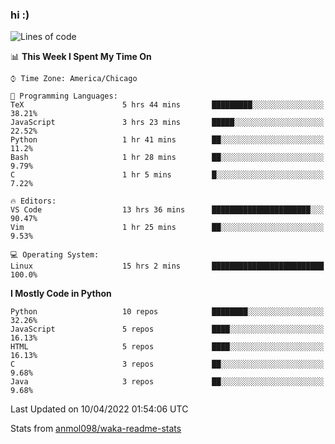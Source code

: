 ### hi :)

<!--START_SECTION:waka-->
![Lines of code](https://img.shields.io/badge/From%20Hello%20World%20I%27ve%20Written-505%20Thousand%20lines%20of%20code-blue)

📊 **This Week I Spent My Time On** 

```text
⌚︎ Time Zone: America/Chicago

💬 Programming Languages: 
TeX                      5 hrs 44 mins       █████████░░░░░░░░░░░░░░░░   38.21% 
JavaScript               3 hrs 23 mins       █████░░░░░░░░░░░░░░░░░░░░   22.52% 
Python                   1 hr 41 mins        ██░░░░░░░░░░░░░░░░░░░░░░░   11.2% 
Bash                     1 hr 28 mins        ██░░░░░░░░░░░░░░░░░░░░░░░   9.79% 
C                        1 hr 5 mins         █░░░░░░░░░░░░░░░░░░░░░░░░   7.22%

🔥 Editors: 
VS Code                  13 hrs 36 mins      ██████████████████████░░░   90.47% 
Vim                      1 hr 25 mins        ██░░░░░░░░░░░░░░░░░░░░░░░   9.53%

💻 Operating System: 
Linux                    15 hrs 2 mins       █████████████████████████   100.0%

```

**I Mostly Code in Python** 

```text
Python                   10 repos            ████████░░░░░░░░░░░░░░░░░   32.26% 
JavaScript               5 repos             ████░░░░░░░░░░░░░░░░░░░░░   16.13% 
HTML                     5 repos             ████░░░░░░░░░░░░░░░░░░░░░   16.13% 
C                        3 repos             ██░░░░░░░░░░░░░░░░░░░░░░░   9.68% 
Java                     3 repos             ██░░░░░░░░░░░░░░░░░░░░░░░   9.68%

```



 Last Updated on 10/04/2022 01:54:06 UTC
<!--END_SECTION:waka-->

Stats from [anmol098/waka-readme-stats](https://github.com/anmol098/waka-readme-stats)